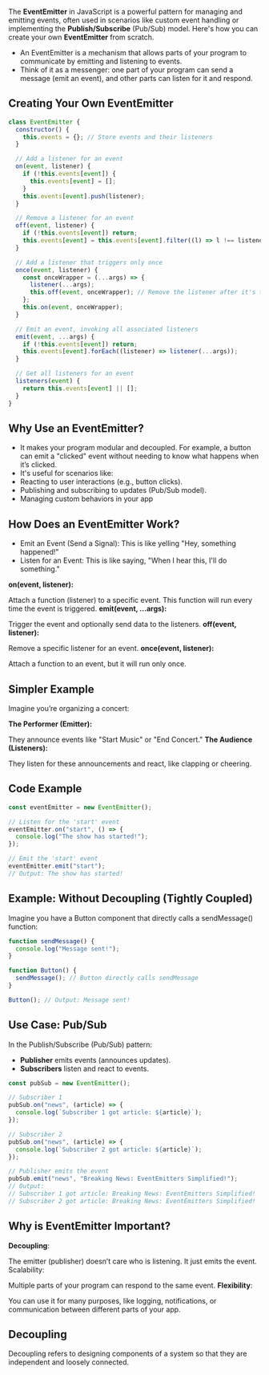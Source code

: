 The **EventEmitter** in JavaScript is a powerful pattern for managing and emitting events, often used in scenarios like custom event handling or implementing the **Publish/Subscribe** (Pub/Sub) model. Here's how you can create your own **EventEmitter** from scratch.

- An EventEmitter is a mechanism that allows parts of your program to communicate by emitting and listening to events.
- Think of it as a messenger: one part of your program can send a message (emit an event), and other parts can listen for it and respond.

## Creating Your Own EventEmitter

```js
class EventEmitter {
  constructor() {
    this.events = {}; // Store events and their listeners
  }

  // Add a listener for an event
  on(event, listener) {
    if (!this.events[event]) {
      this.events[event] = [];
    }
    this.events[event].push(listener);
  }

  // Remove a listener for an event
  off(event, listener) {
    if (!this.events[event]) return;
    this.events[event] = this.events[event].filter((l) => l !== listener);
  }

  // Add a listener that triggers only once
  once(event, listener) {
    const onceWrapper = (...args) => {
      listener(...args);
      this.off(event, onceWrapper); // Remove the listener after it's triggered
    };
    this.on(event, onceWrapper);
  }

  // Emit an event, invoking all associated listeners
  emit(event, ...args) {
    if (!this.events[event]) return;
    this.events[event].forEach((listener) => listener(...args));
  }

  // Get all listeners for an event
  listeners(event) {
    return this.events[event] || [];
  }
}
```

## Why Use an EventEmitter?

- It makes your program modular and decoupled.
  For example, a button can emit a "clicked" event without needing to know what happens when it’s clicked.
- It's useful for scenarios like:
- Reacting to user interactions (e.g., button clicks).
- Publishing and subscribing to updates (Pub/Sub model).
- Managing custom behaviors in your app

## How Does an EventEmitter Work?

- Emit an Event (Send a Signal):
  This is like yelling "Hey, something happened!"
- Listen for an Event:
  This is like saying, "When I hear this, I'll do something."

**on(event, listener):**

Attach a function (listener) to a specific event. This function will run every time the event is triggered.
**emit(event, ...args):**

Trigger the event and optionally send data to the listeners.
**off(event, listener):**

Remove a specific listener for an event.
**once(event, listener):**

Attach a function to an event, but it will run only once.

## Simpler Example

Imagine you’re organizing a concert:

**The Performer (Emitter):**

They announce events like "Start Music" or "End Concert."
**The Audience (Listeners):**

They listen for these announcements and react, like clapping or cheering.

## Code Example

```js
const eventEmitter = new EventEmitter();

// Listen for the 'start' event
eventEmitter.on("start", () => {
  console.log("The show has started!");
});

// Emit the 'start' event
eventEmitter.emit("start");
// Output: The show has started!
```

## Example: Without Decoupling (Tightly Coupled)

Imagine you have a Button component that directly calls a sendMessage() function:

```js
function sendMessage() {
  console.log("Message sent!");
}

function Button() {
  sendMessage(); // Button directly calls sendMessage
}

Button(); // Output: Message sent!
```

## Use Case: Pub/Sub

In the Publish/Subscribe (Pub/Sub) pattern:

- **Publisher** emits events (announces updates).
- **Subscribers** listen and react to events.

```js
const pubSub = new EventEmitter();

// Subscriber 1
pubSub.on("news", (article) => {
  console.log(`Subscriber 1 got article: ${article}`);
});

// Subscriber 2
pubSub.on("news", (article) => {
  console.log(`Subscriber 2 got article: ${article}`);
});

// Publisher emits the event
pubSub.emit("news", "Breaking News: EventEmitters Simplified!");
// Output:
// Subscriber 1 got article: Breaking News: EventEmitters Simplified!
// Subscriber 2 got article: Breaking News: EventEmitters Simplified!
```

## Why is EventEmitter Important?

**Decoupling**:

The emitter (publisher) doesn’t care who is listening. It just emits the event.
Scalability:

Multiple parts of your program can respond to the same event.
**Flexibility**:

You can use it for many purposes, like logging, notifications, or communication between different parts of your app.

## Decoupling

Decoupling refers to designing components of a system so that they are independent and loosely connected.

